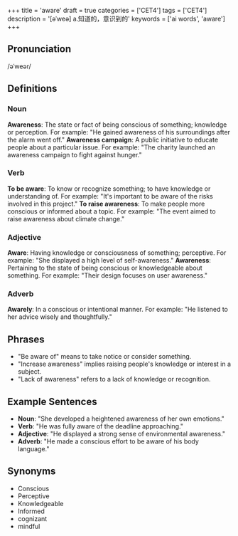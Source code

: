 +++
title = 'aware'
draft = true
categories = ['CET4']
tags = ['CET4']
description = '[əˈweə] a.知道的，意识到的'
keywords = ['ai words', 'aware']
+++

## Pronunciation
/əˈweər/

## Definitions
### Noun
**Awareness**: The state or fact of being conscious of something; knowledge or perception. For example: "He gained awareness of his surroundings after the alarm went off."
**Awareness campaign**: A public initiative to educate people about a particular issue. For example: "The charity launched an awareness campaign to fight against hunger."

### Verb
**To be aware**: To know or recognize something; to have knowledge or understanding of. For example: "It's important to be aware of the risks involved in this project."
**To raise awareness**: To make people more conscious or informed about a topic. For example: "The event aimed to raise awareness about climate change."

### Adjective
**Aware**: Having knowledge or consciousness of something; perceptive. For example: "She displayed a high level of self-awareness."
**Awareness**: Pertaining to the state of being conscious or knowledgeable about something. For example: "Their design focuses on user awareness."

### Adverb
**Awarely**: In a conscious or intentional manner. For example: "He listened to her advice wisely and thoughtfully."

## Phrases
- "Be aware of" means to take notice or consider something.
- "Increase awareness" implies raising people's knowledge or interest in a subject.
- "Lack of awareness" refers to a lack of knowledge or recognition.

## Example Sentences
- **Noun**: "She developed a heightened awareness of her own emotions."
- **Verb**: "He was fully aware of the deadline approaching."
- **Adjective**: "He displayed a strong sense of environmental awareness."
- **Adverb**: "He made a conscious effort to be aware of his body language."

## Synonyms
- Conscious
- Perceptive
- Knowledgeable
- Informed
- cognizant
- mindful
